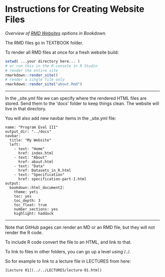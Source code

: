 # Instructions for Creating Website Files

*Overview of [RMD Websites](https://bookdown.org/yihui/rmarkdown/rmarkdown-site.html) opitions in Bookdown.* 

The RMD files go in TEXTBOOK folder.

To render all RMD files at once for a fresh website build:

```r
setwd( ...your directory here... )  
# or run this in the R console in R Studio
# render the entire site
rmarkdown::render_site()
# render a single file only
rmarkdown::render_site("about.Rmd")
```


-----

In the _site.yml file we can specify where the rendered HTML files are stored. Send them to the 'docs' folder to keep things clean. The website will live in that directory.

You will also add new navbar items in the _site.yml file:

```
name: "Program Eval III"
output_dir: "../docs"
navbar:
  title: "My Website"
  left:
    - text: "Home"
      href: index.html
    - text: "About"
      href: about.html
    - text: "Data"
      href: Datasets_in_R.html
    - text: "Specification"
      href: specification-part-I.html
output:
  bookdown::html_document2:
    theme: yeti
    toc: yes
    toc_depth: 3
    toc_float: true
    number_sections: yes
    highlight: haddock
```

-----

Note that GitHub pages can render an MD or an RMD file, but they will not render the R code.

To include R code convert the file to an HTML, and link to that.

To link to files in other folders, you can go up a level using /../.

So for example to link to a lecture file in LECTURES from here:

```
[Lecture 01](../../LECTURES/lecture-01.html)
```

